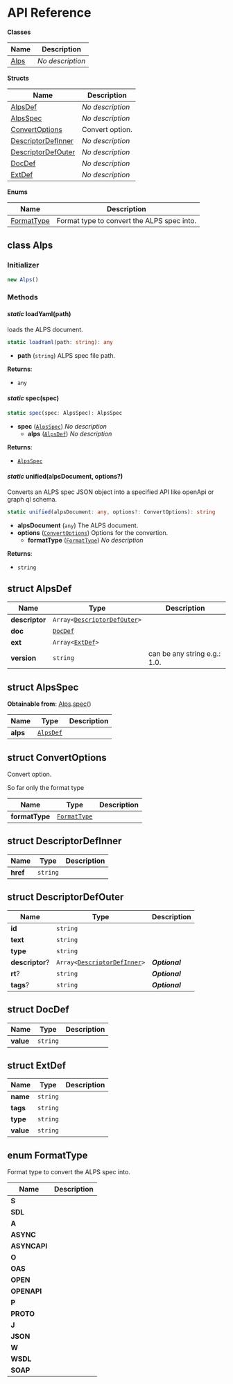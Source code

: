 # API Reference

**Classes**

Name|Description
----|-----------
[Alps](#alps-unified-ts-alps)|*No description*


**Structs**

Name|Description
----|-----------
[AlpsDef](#alps-unified-ts-alpsdef)|*No description*
[AlpsSpec](#alps-unified-ts-alpsspec)|*No description*
[ConvertOptions](#alps-unified-ts-convertoptions)|Convert option.
[DescriptorDefInner](#alps-unified-ts-descriptordefinner)|*No description*
[DescriptorDefOuter](#alps-unified-ts-descriptordefouter)|*No description*
[DocDef](#alps-unified-ts-docdef)|*No description*
[ExtDef](#alps-unified-ts-extdef)|*No description*


**Enums**

Name|Description
----|-----------
[FormatType](#alps-unified-ts-formattype)|Format type to convert the ALPS spec into.



## class Alps  <a id="alps-unified-ts-alps"></a>




### Initializer




```ts
new Alps()
```



### Methods


#### *static* loadYaml(path) <a id="alps-unified-ts-alps-loadyaml"></a>

loads the ALPS document.

```ts
static loadYaml(path: string): any
```

* **path** (<code>string</code>)  ALPS spec file path.

__Returns__:
* <code>any</code>

#### *static* spec(spec) <a id="alps-unified-ts-alps-spec"></a>



```ts
static spec(spec: AlpsSpec): AlpsSpec
```

* **spec** (<code>[AlpsSpec](#alps-unified-ts-alpsspec)</code>)  *No description*
  * **alps** (<code>[AlpsDef](#alps-unified-ts-alpsdef)</code>)  *No description* 

__Returns__:
* <code>[AlpsSpec](#alps-unified-ts-alpsspec)</code>

#### *static* unified(alpsDocument, options?) <a id="alps-unified-ts-alps-unified"></a>

Converts an ALPS spec JSON object into a specified API like openApi or graph ql schema.

```ts
static unified(alpsDocument: any, options?: ConvertOptions): string
```

* **alpsDocument** (<code>any</code>)  The ALPS document.
* **options** (<code>[ConvertOptions](#alps-unified-ts-convertoptions)</code>)  Options for the convertion.
  * **formatType** (<code>[FormatType](#alps-unified-ts-formattype)</code>)  *No description* 

__Returns__:
* <code>string</code>



## struct AlpsDef  <a id="alps-unified-ts-alpsdef"></a>






Name | Type | Description 
-----|------|-------------
**descriptor** | <code>Array<[DescriptorDefOuter](#alps-unified-ts-descriptordefouter)></code> | <span></span>
**doc** | <code>[DocDef](#alps-unified-ts-docdef)</code> | <span></span>
**ext** | <code>Array<[ExtDef](#alps-unified-ts-extdef)></code> | <span></span>
**version** | <code>string</code> | can be any string e.g.: 1.0.



## struct AlpsSpec  <a id="alps-unified-ts-alpsspec"></a>

__Obtainable from__: [Alps](#alps-unified-ts-alps).[spec](#alps-unified-ts-alps#alps-unified-ts-alps-spec)()





Name | Type | Description 
-----|------|-------------
**alps** | <code>[AlpsDef](#alps-unified-ts-alpsdef)</code> | <span></span>



## struct ConvertOptions  <a id="alps-unified-ts-convertoptions"></a>


Convert option.

So far only the format type



Name | Type | Description 
-----|------|-------------
**formatType** | <code>[FormatType](#alps-unified-ts-formattype)</code> | <span></span>



## struct DescriptorDefInner  <a id="alps-unified-ts-descriptordefinner"></a>






Name | Type | Description 
-----|------|-------------
**href** | <code>string</code> | <span></span>



## struct DescriptorDefOuter  <a id="alps-unified-ts-descriptordefouter"></a>






Name | Type | Description 
-----|------|-------------
**id** | <code>string</code> | <span></span>
**text** | <code>string</code> | <span></span>
**type** | <code>string</code> | <span></span>
**descriptor**? | <code>Array<[DescriptorDefInner](#alps-unified-ts-descriptordefinner)></code> | __*Optional*__
**rt**? | <code>string</code> | __*Optional*__
**tags**? | <code>string</code> | __*Optional*__



## struct DocDef  <a id="alps-unified-ts-docdef"></a>






Name | Type | Description 
-----|------|-------------
**value** | <code>string</code> | <span></span>



## struct ExtDef  <a id="alps-unified-ts-extdef"></a>






Name | Type | Description 
-----|------|-------------
**name** | <code>string</code> | <span></span>
**tags** | <code>string</code> | <span></span>
**type** | <code>string</code> | <span></span>
**value** | <code>string</code> | <span></span>



## enum FormatType  <a id="alps-unified-ts-formattype"></a>

Format type to convert the ALPS spec into.

Name | Description
-----|-----
**S** |
**SDL** |
**A** |
**ASYNC** |
**ASYNCAPI** |
**O** |
**OAS** |
**OPEN** |
**OPENAPI** |
**P** |
**PROTO** |
**J** |
**JSON** |
**W** |
**WSDL** |
**SOAP** |


